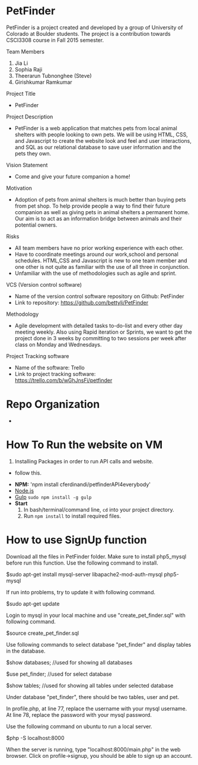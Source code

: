 # PetFinder
PetFinder is a project created and developed by a group of University of Colorado at Boulder students. The project is a contribution towards CSCI3308 course in Fall 2015 semester. 

Team Members
  1. Jia Li 
  2. Sophia Raji
  3. Theerarun Tubnonghee (Steve)
  4. Girishkumar Ramkumar

Project Title
 - PetFinder

Project Description 
 - PetFinder is a web application that matches pets from local animal shelters with people looking to own pets. We will be using HTML, CSS, and Javascript to create the website look and feel and user interactions, and SQL as our relational database to save user information and the pets they own. 

Vision Statement
 - Come and give your future companion a home!

Motivation
 - Adoption of pets from animal shelters is much better than buying pets from pet shop. To help provide people a way to find their future companion as well as giving pets in animal shelters a permanent home. Our aim is to act as an information bridge between animals and their potential owners.

Risks
 - All team members have no prior working experience with each other.
 - Have to coordinate meetings around our work,school and personal schedules.
   HTML,CSS and Javascript is new to one team member and one other is not quite as familiar with the use of all three in        conjunction.
 - Unfamiliar with the use of methodologies such as agile and sprint.

VCS (Version control software)
 - Name of the version control software repository on Github: PetFinder
 - Link to repository: https://github.com/bettylj/PetFinder

Methodology
 - Agile development with detailed tasks to-do-list and every other day meeting weekly. Also using Rapid iteration or Sprints, we want to get the project done in 3 weeks by committing to two sessions per week after class on Monday and Wednesdays.

Project Tracking software
 - Name of the software: Trello
 - Link to project tracking software: https://trello.com/b/wGhJnsFi/petfinder

# Repo Organization
 - 
 
# How To Run the website on VM
 1. Installing Packages in order to run API calls and website.
 - follow this.
  * **NPM:** 'npm install cferdinandi/petfinderAPI4everybody'
  * [Node.js](http://nodejs.org)
  * [Gulp](http://gulpjs.com) `sudo npm install -g gulp`
  * **Start**
	1. In bash/terminal/command line, `cd` into your project directory.
	2. Run `npm install` to install required files.
 

# How to use SignUp function

Download all the files in PetFinder folder. 
Make sure to install php5_mysql before run this function. Use the following command to install.

$sudo apt-get install mysql-server libapache2-mod-auth-mysql php5-mysql

If run into problems, try to update it with following command.

$sudo apt-get update 

Login to mysql in your local machine and use "create_pet_finder.sql" with following command.

$source create_pet_finder.sql

Use following commands to select database "pet_finder" and display tables in the database.

$show databases; //used for showing all databases

$use pet_finder; //used for select database

$show tables; //used for showing all tables under selected database

Under database "pet_finder", there should be two tables, user and pet.

In profile.php, at line 77, replace the username with your mysql username. At line 78, replace the password with your mysql password.

Use the following command on ubuntu to run a local server.

$php -S localhost:8000

When the server is running, type "localhost:8000/main.php" in the web browser. Click on profile->signup, you should be able to sign up an account.


